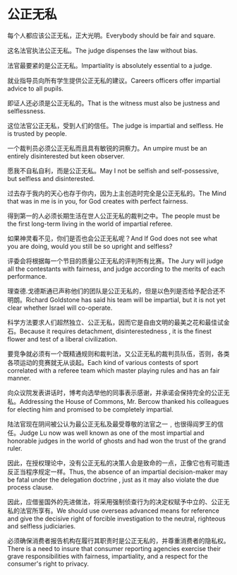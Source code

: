 # 公正无私

<p><span class="chinese">每个人都应该公正无私，正大光明。</span><span class="english">Everybody should be fair and square.</span></p>

<p><span class="chinese">这名法官执法公正无私。</span><span class="english">The judge dispenses the law without bias.</span></p>

<p><span class="chinese">法官最要紧的是公正无私。</span><span class="english">Impartiality is absolutely essential to a judge.</span></p>

<p><span class="chinese">就业指导员向所有学生提供公正无私的建议。</span><span class="english">Careers officers offer impartial advice to all pupils.</span></p>

<p><span class="chinese">即证人还必须是公正无私的。</span><span class="english">That is the witness must also be justness and selflessness.</span></p>

<p><span class="chinese">这位法官公正无私，受到人们的信任。</span><span class="english">The judge is impartial and selfless. He is trusted by people.</span></p>

<p><span class="chinese">一个裁判员必须公正无私而且具有敏锐的洞察力。</span><span class="english">An umpire must be an entirely disinterested but keen observer.</span></p>

<p><span class="chinese">愿我不自私自利，而是公正无私。</span><span class="english">May I not be selfish and self-possessive, but selfless and disinterested.</span></p>

<p><span class="chinese">过去存于我内的天心也存于你内，因为上主创造时完全是公正无私的。</span><span class="english">The Mind that was in me is in you, for God creates with perfect fairness.</span></p>

<p><span class="chinese">得到第一的人必须长期生活在世人公正无私的裁判之中。</span><span class="english">The people must be the first long-term living in the world of impartial referee.</span></p>

<p><span class="chinese">如果神灵看不见，你们是否也会公正无私呢？</span><span class="english">And If God does not see what you are doing, would you still be so upright and selfless?</span></p>

<p><span class="chinese">评委会将根据每一个节目的质量公正无私的评判所有比赛。</span><span class="english">The Jury will judge all the contestants with fairness, and judge according to the merits of each performance.</span></p>

<p><span class="chinese">理查德.戈德斯通已声称他们的团队是公正无私的，但是以色列是否给予配合还不明朗。</span><span class="english">Richard Goldstone has said his team will be impartial, but it is not yet clear whether Israel will co-operate.</span></p>

<p><span class="chinese">科学方法要求人们超然独立、公正无私，因而它是自由文明的最美之花和最佳试金石。</span><span class="english">Because it requires detachment, disinterestedness , it is the finest flower and test of a liberal civilization.</span></p>

<p><span class="chinese">要竞争就必须有一个既精通规则和裁判法，又公正无私的裁判员队伍，否则，各类各项运动的竞赛就无从谈起。</span><span class="english">Each kind of various contests of sport correlated with a referee team which master playing rules and has an fair manner.</span></p>

<p><span class="chinese">向众议院发表讲话时，博考向选举他的同事表示感谢，并承诺会保持完全的公正无私。</span><span class="english">Addressing the House of Commons, Mr. Bercow thanked his colleagues for electing him and promised to be completely impartial.</span></p>

<p><span class="chinese">陆法官现在阴间被公认为最公正无私及最受尊敬的法官之一﹐也很得阎罗王的信任。</span><span class="english">Judge Lu now was well known as one of the most impartial and honorable judges in the world of ghosts and had won the trust of the grand ruler.</span></p>

<p><span class="chinese">因此，在授权理论中，没有公正无私的决策人会是致命的一点，正像它也有可能违反正当程序规定一样。</span><span class="english">Thus, the absence of an impartial decision-maker may be fatal under the delegation doctrine , just as it may also violate the due process clause.</span></p>

<p><span class="chinese">因此，应借鉴国外的先进做法，将采用强制侦查行为的决定权赋予中立的、公正无私的法官所享有。</span><span class="english">We should use overseas advanced means for reference and give the decisive right of forcible investigation to the neutral, righteous and selfless judiciaries.</span></p>

<p><span class="chinese">必须确保消费者报告机构在履行其职责时是公正无私的，并尊重消费者的隐私权。</span><span class="english">There is a need to insure that consumer reporting agencies exercise their grave responsibilities with fairness, impartiality, and a respect for the consumer's right to privacy.</span></p>

